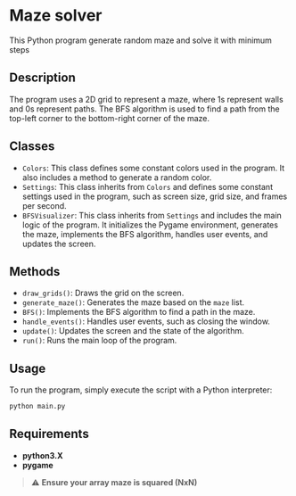 # Maze solver

This Python program generate random maze and solve it with minimum steps

## Description

The program uses a 2D grid to represent a maze, where 1s represent walls and 0s represent paths. The BFS algorithm is used to find a path from the top-left corner to the bottom-right corner of the maze.

## Classes

- `Colors`: This class defines some constant colors used in the program. It also includes a method to generate a random color.
- `Settings`: This class inherits from `Colors` and defines some constant settings used in the program, such as screen size, grid size, and frames per second.
- `BFSVisualizer`: This class inherits from `Settings` and includes the main logic of the program. It initializes the Pygame environment, generates the maze, implements the BFS algorithm, handles user events, and updates the screen.

## Methods

- `draw_grids()`: Draws the grid on the screen.
- `generate_maze()`: Generates the maze based on the `maze` list.
- `BFS()`: Implements the BFS algorithm to find a path in the maze.
- `handle_events()`: Handles user events, such as closing the window.
- `update()`: Updates the screen and the state of the algorithm.
- `run()`: Runs the main loop of the program.

## Usage

To run the program, simply execute the script with a Python interpreter:

```bash
python main.py
```

## Requirements
- **python3.X**
- **pygame**

> :warning: **Ensure your array maze is squared (NxN)**

